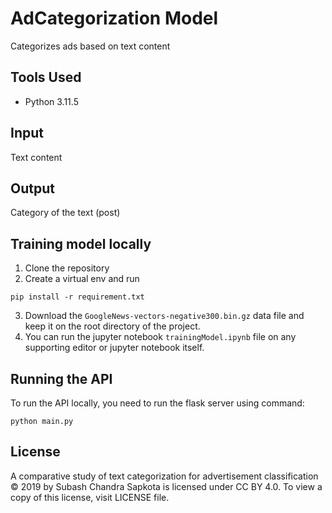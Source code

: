 # AdCategorization Model
Categorizes ads based on text content
## Tools Used
  - Python 3.11.5
## Input 
 Text content
## Output
Category of the text (post)

## Training model locally
1. Clone the repository
2. Create a virtual env and run
```
pip install -r requirement.txt
```
3. Download the `GoogleNews-vectors-negative300.bin.gz` data file and keep it on the root directory of the project. 
4. You can run the jupyter notebook `trainingModel.ipynb` file on any supporting editor or jupyter notebook itself.

## Running the API 
To run the API locally, you need to run the flask server using command:
```
python main.py
```

## License
A comparative study of text categorization for advertisement classification © 2019 by Subash Chandra Sapkota is licensed under CC BY 4.0. 
To view a copy of this license, visit LICENSE file.
